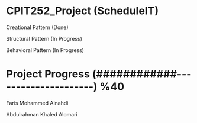 # CPIT252_Project (ScheduleIT)
Creational Pattern (Done)

Structural Pattern (In Progress)

Behavioral Pattern (In Progress)

Project Progress
(############---------------------) %40
=======================================
Faris Mohammed Alnahdi

Abdulrahman Khaled Alomari
